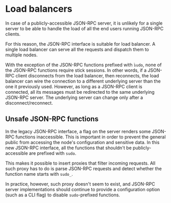 # Load balancers

In case of a publicly-accessible JSON-RPC server, it is unlikely for a single server to be able to handle the load of all the end users running JSON-RPC clients.

For this reason, the JSON-RPC interface is suitable for load balancer. A single load balancer can serve all the requests and dispatch them to multiple nodes.

With the exception of the JSON-RPC functions prefixed with ̀`sudo`, none of the JSON-RPC functions require stick sessions. In other words, if a JSON-RPC client disconnects from the load balancer, then reconnects, the load balancer can wire the connection to a different underlying server than the one it previously used. However, as long as a JSON-RPC client is connected, all its messages must be redirected to the same underlying JSON-RPC server. The underlying server can change only after a disconnect/reconnect.

## Unsafe JSON-RPC functions

In the legacy JSON-RPC interface, a flag on the server renders some JSON-RPC functions inaccessible. This is important in order to prevent the general public from accessing the node's configuration and sensitive data. In this new JSON-RPC interface, all the functions that shouldn't be publicly-accessible are prefixed with `sudo`.

This makes it possible to insert proxies that filter incoming requests. All such proxy has to do is parse JSON-RPC requests and detect whether the function name starts with `sudo_`.

In practice, however, such proxy doesn't seem to exist, and JSON-RPC server implementations should continue to provide a configuration option (such as a CLI flag) to disable `sudo`-prefixed functions.

